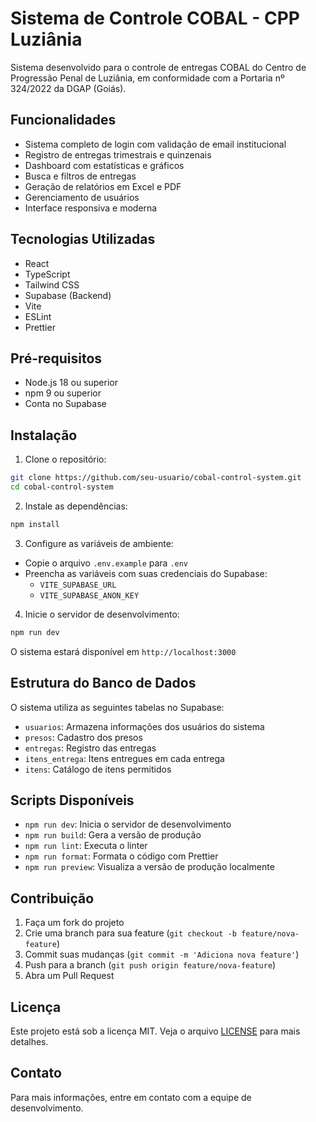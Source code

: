 # Sistema de Controle COBAL - CPP Luziânia

Sistema desenvolvido para o controle de entregas COBAL do Centro de Progressão Penal de Luziânia, em conformidade com a Portaria nº 324/2022 da DGAP (Goiás).

## Funcionalidades

- Sistema completo de login com validação de email institucional
- Registro de entregas trimestrais e quinzenais
- Dashboard com estatísticas e gráficos
- Busca e filtros de entregas
- Geração de relatórios em Excel e PDF
- Gerenciamento de usuários
- Interface responsiva e moderna

## Tecnologias Utilizadas

- React
- TypeScript
- Tailwind CSS
- Supabase (Backend)
- Vite
- ESLint
- Prettier

## Pré-requisitos

- Node.js 18 ou superior
- npm 9 ou superior
- Conta no Supabase

## Instalação

1. Clone o repositório:
```bash
git clone https://github.com/seu-usuario/cobal-control-system.git
cd cobal-control-system
```

2. Instale as dependências:
```bash
npm install
```

3. Configure as variáveis de ambiente:
- Copie o arquivo `.env.example` para `.env`
- Preencha as variáveis com suas credenciais do Supabase:
  - `VITE_SUPABASE_URL`
  - `VITE_SUPABASE_ANON_KEY`

4. Inicie o servidor de desenvolvimento:
```bash
npm run dev
```

O sistema estará disponível em `http://localhost:3000`

## Estrutura do Banco de Dados

O sistema utiliza as seguintes tabelas no Supabase:

- `usuarios`: Armazena informações dos usuários do sistema
- `presos`: Cadastro dos presos
- `entregas`: Registro das entregas
- `itens_entrega`: Itens entregues em cada entrega
- `itens`: Catálogo de itens permitidos

## Scripts Disponíveis

- `npm run dev`: Inicia o servidor de desenvolvimento
- `npm run build`: Gera a versão de produção
- `npm run lint`: Executa o linter
- `npm run format`: Formata o código com Prettier
- `npm run preview`: Visualiza a versão de produção localmente

## Contribuição

1. Faça um fork do projeto
2. Crie uma branch para sua feature (`git checkout -b feature/nova-feature`)
3. Commit suas mudanças (`git commit -m 'Adiciona nova feature'`)
4. Push para a branch (`git push origin feature/nova-feature`)
5. Abra um Pull Request

## Licença

Este projeto está sob a licença MIT. Veja o arquivo [LICENSE](LICENSE) para mais detalhes.

## Contato

Para mais informações, entre em contato com a equipe de desenvolvimento. 